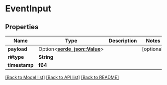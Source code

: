 # EventInput

## Properties

Name | Type | Description | Notes
------------ | ------------- | ------------- | -------------
**payload** | Option<[**serde_json::Value**](.md)> |  | [optional]
**r#type** | **String** |  | 
**timestamp** | **f64** |  | 

[[Back to Model list]](../README.md#documentation-for-models) [[Back to API list]](../README.md#documentation-for-api-endpoints) [[Back to README]](../README.md)


